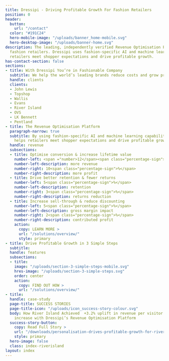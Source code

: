 ```yaml
---
title: Dressipi - Driving Profitable Growth For Fashion Retailers
position: 0
header:
  button:
    url: "/contact"
  color: "#191C24"
  hero-mobile-image: "/uploads/banner_home-mobile.svg"
  hero-desktop-image: "/uploads/banner-home.svg"
description: The leading, independently verified Revenue Optimisation Platform for
  fashion retailers. Dressipi uses fashion-specific AI and machine learning to help
  retailers meet shopper expectations and drive profitable growth.
has-contact-section: false
sections:
- title: With Dressipi You’re in Fashionable Company
  subtitle: We help the world’s leading brands reduce costs and grow profitably
  handle: clients
  clients:
  - John Lewis
  - Topshop
  - Wallis
  - Evans
  - River Island
  - OVS
  - LK Bennett
  - Pentland
- title: The Revenue Optimisation Platform
  paragraph-narrow: true
  subtitle: By using fashion-specific AI and machine learning capabilities, Dressipi
    helps retailers meet shopper expectations and drive profitable growth
  handle: revenue
  subsections:
  - title: Optimise conversion & increase lifetime value
    number-left: <span ="number>12</span><span class="percentage-sign">%</span>
    number-left-description: more revenue
    number-right: 10<span class="percentage-sign">%</span>
    number-right-description: more profit
  - title: Drive better retention & fewer returns
    number-left: 5<span class="percentage-sign">%</span>
    number-left-description: retention
    number-right: 3<span class="percentage-sign">%</span>
    number-right-description: returns reduction
  - title: Increase sell-through & reduce discounting
    number-left: 5<span class="percentage-sign">%</span>
    number-left-description: gross margin impact
    number-right: 2<span class="percentage-sign">%</span>
    number-right-description: contributed profit
    action:
      copy: LEARN MORE >
      url: "/solutions/overview/"
      style: primary
- title: Drive Profitable Growth in 3 Simple Steps
  subtitle: 
  handle: features
  subsections:
  - title: 
    image: "/uploads/section-3-simple-steps-mobile.svg"
    hres-image: "/uploads/section-3-simple-steps.svg"
    order: center
    action:
      copy: FIND OUT HOW >
      url: "/solutions/overview/"
- title: 
  handle: case-study
  page-title: SUCCESS STORIES
  page-title-icon: "/uploads/icon_success-story-colour.svg"
  body: How River Island Achieved  +3.2% uplift in revenue per visitor and +20% AOV
    increase with Dressipi’s Revenue Optimisation Platform
  success-story-button:
    copy: Read Full Story >
    url: "/downloads/personalisation-drives-profitable-growth-for-river-island/"
    style: primary
  hero-image: false
  class: index-riverisland
layout: index
---
```


